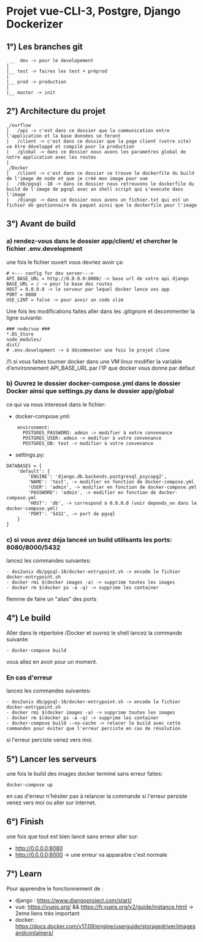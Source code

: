 # Projet vue-CLI-3, Postgre, Django Dockerizer

## 1°) Les branches git

``` 
 __  dev -> pour le developement
|
|__ test -> faires les test + préprod
|
|__ prod -> production 
|
|__ master -> init
```

## 2°) Architecture du projet

```
_/ourflow
|   /api -> c'est dans ce dossier que la communication entre l'application et la base données se feront
|   /client -> c'est dans ce dossier que la page client (votre site) va être développé et compilé pour la production
|   /global -> dans ce dossier nous avons les parametres global de notre application avec les routes
|
_/Docker
|   /client -> c'est dans ce dossier ce trouve le dockerfile du build de l'image de node et que je créé mon image pour vue
|   /db/pgsql -10 -> dans ce dossier nous retrouvons le dockerfile du build de l'image de pgsql avec un shell script qui s'execute dans l'image
|   /django -> dans ce dossier nous avons un fichier.txt qui est un fichier de gestionnaire de paquet ainsi que le dockerfile pour l'image
```
## 3°) Avant de build

### a) rendez-vous dans le dossier app/client/ et chercher le fichier .env.development
une fois le fichier ouvert vous devriez avoir ça: 
```
# <--- config for dev server--->
API_BASE_URL = http://0.0.0.0:8000/ -> base url de votre api django
BASE_URL = / -> pour le base des routes
HOST = 0.0.0.0 -> le serveur par lequel docker lance vos app
PORT = 8080
USE_LINT = false -> pour avoir un code slim 
```

Une fois les modifications faites aller dans les .gitignore et decommenter la ligne suivante:
``` 
### node/vue ###
*.DS_Store
node_modules/
dist/
# .env.development -> à décommenter une fois le projet clone
```
/!\ si vous faites tourner docker dans une VM linux modifier la variable d'environnement API_BASE_URL par l'IP que docker vous donne par défaut

### b) Ouvrez le dossier docker-compose.yml dans le dossier Docker ainsi que settings.py dans le dossier app/global
ce qui va nous interessé dans le fichier:

- docker-compose.yml:
```
    environment:
      POSTGRES_PASSWORD: admin -> modifier à votre convenance
      POSTGRES_USER: admin -> modifier à votre convenance
      POSTGRES_DB: test -> modifier à votre convenance 
```

- settings.py:
```
DATABASES = {
    'default': {
        'ENGINE': 'django.db.backends.postgresql_psycopg2',
        'NAME': 'test', -> modifier en fonction de docker-compose.yml 
        'USER': 'admin', -> modifier en fonction de docker-compose.yml
        'PASSWORD': 'admin', -> modifier en fonction de docker-compose.yml
        'HOST': 'db', -> correspond à 0.0.0.0 (voir depends_on dans le docker-compose.yml)  
        'PORT': '5432', -> port de pgsql
    }
}
```

### c) si vous avez déja lanceé un build utilisants les ports: 8080/8000/5432
lancez les commandes suivantes:
```
- dos2unix db/pgsql-10/docker-entrypoint.sh -> encode le fichier docker-entrypoint.sh
- docker rmi $(docker images -a) -> supprime toutes les images
- docker rm $(docker ps -a -q) -> supprime les container
```
flemme de faire un "alias" des ports

## 4°) Le build
Aller dans le répertoire /Docker et ouvrez le shell
lancez la commande suivante:
```
- docker-compose build
```
vous allez en avoir pour un moment.

### En cas d'erreur
lancez les commandes suivantes:
```
- dos2unix db/pgsql-10/docker-entrypoint.sh -> encode le fichier docker-entrypoint.sh
- docker rmi $(docker images -a) -> supprime toutes les images
- docker rm $(docker ps -a -q) -> supprime les container
- docker-compose build --no-cache -> relacer le build avec cette commandes pour éviter que l'erreur perciste en cas de résolution
```

si l'erreur perciste venez vers moi.

## 5°) Lancer les serveurs
une fois le build des images docker terminé sans erreur faites:
``` 
docker-compose up
``` 

en cas d'erreur n'hésiter pas à relancer la commande si l'erreur persiste venez vers moi ou aller sur internet. 

## 6°) Finish
une fois que tout est bien lancé sans erreur aller sur:
- http://0.0.0.0:8080
- http://0.0.0.0:8000 -> une erreur va apparaitre c'est normale

## 7°) Learn 
Pour apprendre le fonctionnement de :

- django : https://www.djangoproject.com/start/
- vue: https://vuejs.org/ && https://fr.vuejs.org/v2/guide/instance.html -> 2eme liens très important
- docker: https://docs.docker.com/v17.09/engine/userguide/storagedriver/imagesandcontainers/
